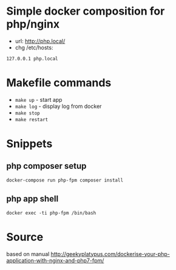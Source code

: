 # Simple docker composition for php/nginx

- url: http://php.local/
- chg /etc/hosts: 
```
127.0.0.1 php.local
```

# Makefile commands
- `make up` - start app
- `make log` - display log from docker
- `make stop`
- `make restart`


# Snippets

## php composer setup
```
docker-compose run php-fpm composer install
```

## php app shell
```
docker exec -ti php-fpm /bin/bash
```


# Source

based on manual http://geekyplatypus.com/dockerise-your-php-application-with-nginx-and-php7-fpm/
